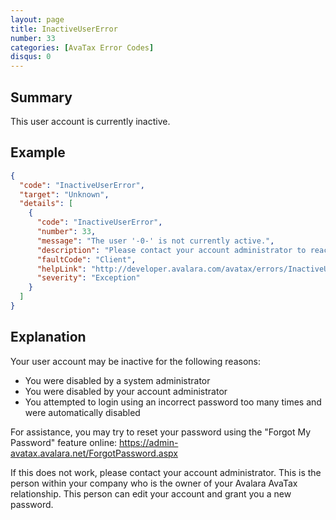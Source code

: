 ```yaml
---
layout: page
title: InactiveUserError
number: 33
categories: [AvaTax Error Codes]
disqus: 0
---
```


## Summary

This user account is currently inactive.

## Example

```json
{
  "code": "InactiveUserError",
  "target": "Unknown",
  "details": [
    {
      "code": "InactiveUserError",
      "number": 33,
      "message": "The user '-0-' is not currently active.",
      "description": "Please contact your account administrator to reactivate this user.",
      "faultCode": "Client",
      "helpLink": "http://developer.avalara.com/avatax/errors/InactiveUserError",
      "severity": "Exception"
    }
  ]
}
```

## Explanation

Your user account may be inactive for the following reasons:

<ul class="normal">
<li>You were disabled by a system administrator</li>
<li>You were disabled by your account administrator</li>
<li>You attempted to login using an incorrect password too many times and were automatically disabled</li>
</ul>

For assistance, you may try to reset your password using the "Forgot My Password" feature online: <a href="https://admin-avatax.avalara.net/ForgotPassword.aspx">https://admin-avatax.avalara.net/ForgotPassword.aspx</a>

If this does not work, please contact your account administrator.  This is the person within your company who is the owner of your Avalara AvaTax relationship.  This person can edit your account and grant you a new password.
